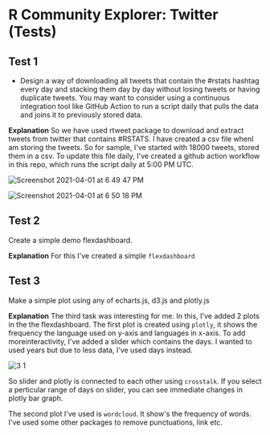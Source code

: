 # R Community Explorer: Twitter (Tests)

## Test 1
* Design a way of downloading all tweets 
that contain the #rstats hashtag every day and stacking them day by day without losing tweets or having duplicate tweets. You may want to consider using a continuous integration tool like GitHub Action to run a script daily that pulls the data and joins it to previously stored data.

**Explanation**
So we have used rtweet package to download and extract tweets from twitter that contains #RSTATS. I have created a csv file whenI am storing the tweets.
So for sample, I've started with 18000 tweets, stored them in a csv. To update this file daily, I've created a github action workflow in this repo, which runs the script daily at 5:00 PM UTC. 

![Screenshot 2021-04-01 at 6 49 47 PM](https://user-images.githubusercontent.com/61081130/113301954-335d0180-931d-11eb-81ae-b9e664418f04.png)

![Screenshot 2021-04-01 at 6 50 18 PM](https://user-images.githubusercontent.com/61081130/113301965-36f08880-931d-11eb-9ff3-945c49258923.png)


## Test 2
Create a simple demo flexdashboard.

**Explanation**
For this I've created a simple `flexdashboard`

## Test 3
Make a simple plot using any of echarts.js, d3.js and plotly.js

**Explanation**
The third task was interesting for me. In this, I've added 2 plots in the the flexdashboard.
The first plot is created using `plotly`, it shows the frequency the language used on y-axis and languages in x-axis. To add moreinteractivity, I've added a slider which contains the days. I wanted to used years but due to less data, I've used days instead.

![3 1](https://user-images.githubusercontent.com/61081130/113301925-29d39980-931d-11eb-9007-7ac00a50797a.gif)


So slider and plotly is connected to each other using `crosstalk`. If you select a perticular range of days on slider, you can see immediate changes in plotly bar graph.

The second plot I've used is `wordcloud`. It show's the frequency of words. I've used some other packages to remove punctuations, link etc.
